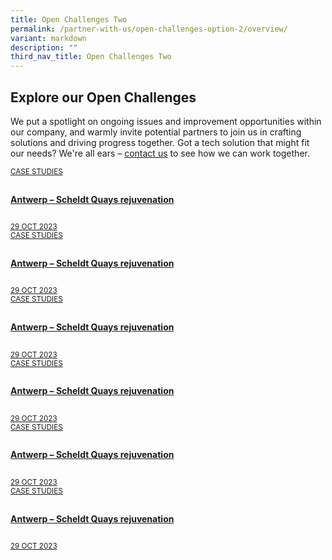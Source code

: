 ```yaml
---
title: Open Challenges Two
permalink: /partner-with-us/open-challenges-option-2/overview/
variant: markdown
description: ""
third_nav_title: Open Challenges Two
---
```

<h2>Explore our Open Challenges</h2>
<p> We put a spotlight on ongoing issues and improvement opportunities within our company, and warmly invite potential partners to join us in crafting solutions and driving progress together. Got a tech solution that might fit our needs? We're all ears – <a href="https://www.mindef.gov.sg/web/portal/rsaf/home/">contact us</a> to see how we can work together.
</p>
<div class="row">
  <div class="col">
  <a class="is-media-card" href=""><div class="media-card-plain bg-media-color-4 padding--lg">
                            <div>
                                <small class="has-text-white padding--bottom">CASE STUDIES</small>
                                <h4 style="line-height: 2.25rem" class="has-text-white padding--bottom--lg"><b>Antwerp – Scheldt Quays rejuvenation</b></h4>
                            </div>
                            <div class="is-fluid padding--top--md description">
                                <small class="has-text-white">29 OCT 2023</small></div>
                        </div>
                        </a>
  </div>
	<div class="col">
  <a class="is-media-card" href=""><div class="media-card-plain bg-media-color-4 padding--lg">
                            <div>
                                <small class="has-text-white padding--bottom">CASE STUDIES</small>
                                <h4 style="line-height: 2.25rem" class="has-text-white padding--bottom--lg"><b>Antwerp – Scheldt Quays rejuvenation</b></h4>
                            </div>
                            <div class="is-fluid padding--top--md description">
                                <small class="has-text-white">29 OCT 2023</small></div>
                        </div>
                        </a>
  </div>
	<div class="col">
  <a class="is-media-card" href=""><div class="media-card-plain bg-media-color-4 padding--lg">
                            <div>
                                <small class="has-text-white padding--bottom">CASE STUDIES</small>
                                <h4 style="line-height: 2.25rem" class="has-text-white padding--bottom--lg"><b>Antwerp – Scheldt Quays rejuvenation</b></h4>
                            </div>
                            <div class="is-fluid padding--top--md description">
                                <small class="has-text-white">29 OCT 2023</small></div>
                        </div>
                        </a>
  </div>
</div>
<div class="row">
  <div class="col">
  <a class="is-media-card" href=""><div class="media-card-plain bg-media-color-4 padding--lg">
                            <div>
                                <small class="has-text-white padding--bottom">CASE STUDIES</small>
                                <h4 style="line-height: 2.25rem" class="has-text-white padding--bottom--lg"><b>Antwerp – Scheldt Quays rejuvenation</b></h4>
                            </div>
                            <div class="is-fluid padding--top--md description">
                                <small class="has-text-white">29 OCT 2023</small></div>
                        </div>
                        </a>
  </div>
	<div class="col">
  <a class="is-media-card" href=""><div class="media-card-plain bg-media-color-4 padding--lg">
                            <div>
                                <small class="has-text-white padding--bottom">CASE STUDIES</small>
                                <h4 style="line-height: 2.25rem" class="has-text-white padding--bottom--lg"><b>Antwerp – Scheldt Quays rejuvenation</b></h4>
                            </div>
                            <div class="is-fluid padding--top--md description">
                                <small class="has-text-white">29 OCT 2023</small></div>
                        </div>
                        </a>
  </div>
	<div class="col">
  <a class="is-media-card" href=""><div class="media-card-plain bg-media-color-4 padding--lg">
                            <div>
                                <small class="has-text-white padding--bottom">CASE STUDIES</small>
                                <h4 style="line-height: 2.25rem" class="has-text-white padding--bottom--lg"><b>Antwerp – Scheldt Quays rejuvenation</b></h4>
                            </div>
                            <div class="is-fluid padding--top--md description">
                                <small class="has-text-white">29 OCT 2023</small></div>
                        </div>
                        </a>
  </div>
</div>